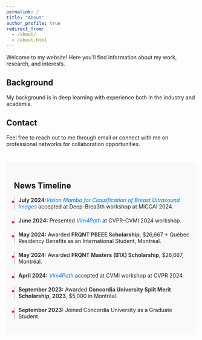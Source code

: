 ```yaml
---
permalink: /
title: "About"
author_profile: true
redirect_from: 
  - /about/
  - /about.html
---
```


<p>Welcome to my website! Here you'll find information about my work, research, and interests.</p>

<h2>Background</h2>
<p>My background is  in deep learning with experience both in the industry and academia.  </p>

<h2>Contact</h2>
<p>Feel free to reach out to me through email or connect with me on professional networks for collaboration opportunities.</p>


<style>
  .timeline li {
    padding-left: 10px;
    border-left: 2px solid #ccc;
    position: relative;
  }

  .timeline li::before {
    content: '•';
    position: absolute;
    left: -10px;
    top: 0;
    font-size: 20px;
    color: #fe0f62;
  }

  .timeline li strong {
    color: #333;
    font-weight: bold;
  }
</style>

<section id="news-timeline" style="padding: 20px; background-color: #f9f9f9; margin-top: 40px;">
  <h1>News Timeline</h1>
  <ul class="timeline" style="list-style: none; padding: 0;">
    <li style="margin-bottom: 20px;">
      <strong>July 2024:</strong><a href="/publication/2024-10-10-buvim" style="color: #0073e6; text-decoration: none;"><em>Vision Mamba for Classification of Breast Ultrasound Images</em></a> accepted at Deep-Brea3th workshop at MICCAI 2024.
    </li>
    <li style="margin-bottom: 20px;">
      <strong>June 2024:</strong> Presented <a href="/publication/2024-06-18-vim4path" style="color: #0073e6; text-decoration: none;"><em>Vim4Path</em></a> at CVPR-CVMI 2024 workshop.
    </li>
    <li style="margin-bottom: 20px;">
      <strong>May 2024:</strong> Awarded <strong>FRQNT PBEEE Scholarship</strong>, $26,667 + Québec Residency Benefits as an International Student, Montréal.
    </li>
    <li style="margin-bottom: 20px;">
      <strong>May 2024:</strong> Awarded <strong>FRQNT Masters (B1X) Scholarship</strong>, $26,667, Montréal.
    </li>
    <li style="margin-bottom: 20px;">
      <strong>April 2024:</strong> <a href="/publication/2024-06-18-vim4path" style="color: #0073e6; text-decoration: none;"><em>Vim4Path</em></a> accepted at CVMI workshop at CVPR 2024.
    </li>
    <li style="margin-bottom: 20px;">
      <strong>September 2023:</strong> Awarded <strong>Concordia University Split Merit Scholarship, 2023</strong>, $5,000 in Montréal.
    </li>
    <li style="margin-bottom: 20px;">
      <strong>September 2023:</strong> Joined Concordia University as a Graduate Student.
    </li>
  </ul>
</section>
